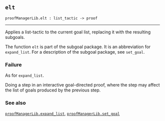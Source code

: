## `elt`

``` hol4
proofManagerLib.elt : list_tactic -> proof
```

------------------------------------------------------------------------

Applies a list-tactic to the current goal list, replacing it with the
resulting subgoals.

The function `elt` is part of the subgoal package. It is an abbreviation
for `expand_list`. For a description of the subgoal package, see
`set_goal`.

### Failure

As for `expand_list`.

Doing a step in an interactive goal-directed proof, where the step may
affect the list of goals produced by the previous step.

### See also

[`proofManagerLib.expand_list`](#proofManagerLib.expand_list),
[`proofManagerLib.set_goal`](#proofManagerLib.set_goal)
